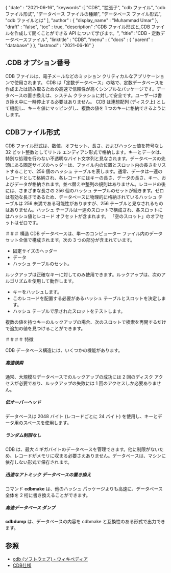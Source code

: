{
  "date" : "2021-06-16",
  "keywords" :[ "CDB", "拡張子", "cdb ファイル", "cdb ファイル形式", "データベース ファイルの種類", "データベース ファイル形式", "cdb ファイルとは" ],
  "author" : {
    "display_name" : "Muhammad Umar"
},
  "draft" : "false",
  "toc" : true,
  "description" :"CDB ファイル形式と,CDB ファイルを作成して開くことができる API について学びます。",
  "title" :"CDB - 定数データベースファイル",
  "linktitle" : "CDB",
  "menu" : {
    "docs" : {
      "parent" : "database"
}
},
  "lastmod" : "2021-06-16"
}

## .CDB オプション番号
CDB ファイルは、電子メールなどのミッション クリティカルなアプリケーションで使用されます。 CDB は「定数データベース」の略で、定数データベースを作成または読み取るための高速で信頼性が高くシンプルなパッケージです。データベースの置き換えは、システム クラッシュに対して安全です。ユーザーは書き換え中に一時停止する必要はありません。 CDB は連想配列 (ディスク上) として機能し、キーを値にマッピングし、複数の値を 1 つのキーに格納できるようにします。

## CDBファイル形式
CDB ファイル形式は、数値、オフセット、長さ、およびハッシュ値を符号なし 32 ビット整数としてリトル エンディアン形式で格納します。キーとデータは、特別な処理を行わない不透明なバイト文字列と見なされます。データベースの先頭にある固定サイズのヘッダーは、ファイル内の位置とスロット内の長さをリストすることで、256 個のハッシュ テーブルを表します。通常、データは一連のレコードとして格納され、各レコードにはキーの長さ、データの長さ、キー、およびデータが格納されます。並べ替えや整列の規則はありません。レコードの後には、さまざまな長さの 256 個のハッシュ テーブルのセットが続きます。ゼロは有効な長さであるため、データベースに物理的に格納されているハッシュ テーブルは 256 未満である可能性がありますが、256 テーブルと見なされるものはありません。ハッシュ テーブルは一連のスロットで構成され、各スロットにはハッシュ値とレコード オフセットが含まれます。 「空のスロット」のオフセットはゼロです。

＃＃＃ 構造
CDB データベースは、単一のコンピューター ファイル内のデータセット全体で構成されます。次の 3 つの部分が含まれています。
- 固定サイズのヘッダー
- データ
- ハッシュ テーブルのセット。

ルックアップは正確なキーに対してのみ使用できます。ルックアップは、次のアルゴリズムを使用して動作します。

- キーをハッシュします。
- このレコードを配置する必要があるハッシュ テーブルとスロットを決定します。
- ハッシュ テーブルで示されたスロットをテストします。

複数の値を持つキーのルックアップの場合、次のスロットで検索を再開するだけで追加の値を見つけることができます。

＃＃＃＃ 特徴

CDB データベース構造には、いくつかの機能があります。

##### 高速検索
通常、大規模なデータベースでのルックアップの成功には 2 回のディスク アクセスが必要であり、ルックアップの失敗には 1 回のアクセスしか必要ありません。
##### 低オーバーヘッド
データベースは 2048 バイト (レコードごとに 24 バイト) を使用し、キーとデータ用のスペースを使用します。
##### ランダム制限なし
CDB は、最大 4 ギガバイトのデータベースを管理できます。他に制限がないため、レコードがメモリに収まる必要さえありません。データベースは、マシンに依存しない形式で保存されます。
##### 迅速なアトミック データベースの置き換え
コマンド **cdbmake** は、他のハッシュ パッケージよりも高速に、データベース全体を 2 桁に書き換えることができます。
##### 高速データベース ダンプ
**cdbdump** は、データベースの内容を cdbmake と互換性のある形式で出力できます。


## 参照 ##

* [cdb (ソフトウェア) - ウィキペディア](https://en.wikipedia.org/wiki/Cdb_(software))
* [CDB仕様](http://cr.yp.to/cdb.html)

